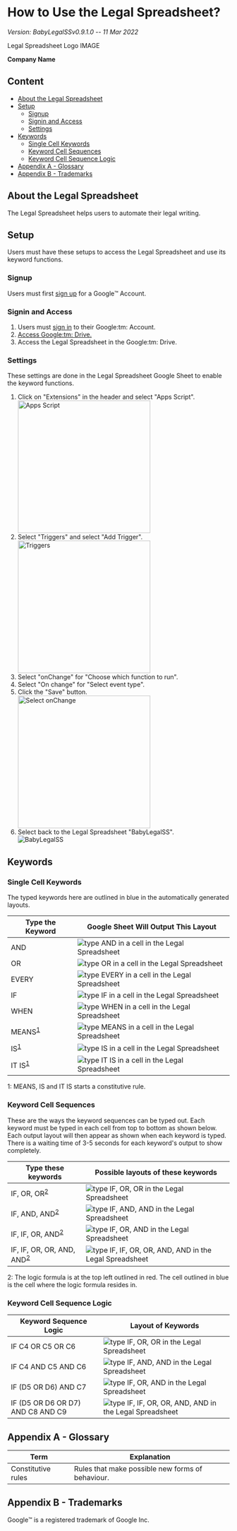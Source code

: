 

# How to Use the Legal Spreadsheet?

*Version: BabyLegalSSv0.9.1.0 -- 11 Mar 2022*

Legal Spreadsheet Logo IMAGE

**Company Name**

## Content

- [About the Legal Spreadsheet](#about)
- [Setup](#Setup)
  - [Signup](#Signup)
  - [Signin and Access](#signin)
  - [Settings](#Settings)
- [Keywords](#Keywords)
  - [Single Cell Keywords](#single-cell-keywords)
  - [Keyword Cell Sequences](#keyword-cell-sequences)
  - [Keyword Cell Sequence Logic](#keyword-cell-sequence-logic)
- [Appendix A - Glossary](#glossary)
- [Appendix B - Trademarks](#trademarks)

## About the Legal Spreadsheet<a name="about" />

The Legal Spreadsheet helps users to automate their legal writing.

## Setup

Users must have these setups to access the Legal Spreadsheet and use its keyword functions.

### Signup

Users must first [sign up](https://support.google.com/accounts/answer/27441?hl=en) for a Google:tm: Account.

### Signin and Access<a name="signin" />

<ol>
  <li>Users must <a href="https://myaccount.google.com">sign in</a> to their Google:tm: Account.</li>
  <li><a href="https://support.google.com/drive/answer/2423485?hl=en">Access Google:tm: Drive.</a></li>
  <li>Access the Legal Spreadsheet in the Google:tm: Drive.</li>
</ol>

### Settings

These settings are done in the Legal Spreadsheet Google Sheet to enable the keyword functions.

<ol>
  <li>Click on "Extensions" in the header and select "Apps Script".</li>
  <img src="images/AppsScript.png" alt="Apps Script" width="300">
  <li>Select "Triggers" and select "Add Trigger".</li>
  <img src="images/Triggers.png" alt="Triggers" width="300">
  <li>Select "onChange" for "Choose which function to run".</li>
  <li>Select "On change" for "Select event type".</li>
  <li>Click the "Save" button.</li>
  <img src="images/SelectOnChange.png" alt="Select onChange" width="300">
  <li>Select back to the Legal Spreadsheet "BabyLegalSS".</li>
  <img src="images/BabyLegalSS.png" alt="BabyLegalSS">
</ol>

## Keywords

### Single Cell Keywords<a name="single-cell-keywords" />

The typed keywords here are outlined in blue in the automatically generated layouts.

| **Type the Keyword** | **Google Sheet Will Output This Layout** |
| --- | --- |
| AND | ![type AND in a cell in the Legal Spreadsheet](images/AND.png) |
| OR | ![type OR in a cell in the Legal Spreadsheet](images/OR.png) |
| EVERY | ![type EVERY in a cell in the Legal Spreadsheet](images/EVERY.png) |
| IF | ![type IF in a cell in the Legal Spreadsheet](images/IF.png) |
| WHEN | ![type WHEN in a cell in the Legal Spreadsheet](images/WHEN.png) |
| MEANS<sup>[1](#footnote1)</sup> | ![type MEANS in a cell in the Legal Spreadsheet](images/MEANS.png) |
| IS<sup>[1](#footnote1)</sup> | ![type IS in a cell in the Legal Spreadsheet](images/IS.png) |
| IT IS<sup>[1](#footnote1)</sup> | ![type IT IS in a cell in the Legal Spreadsheet](images/ITIS.png) |

<a name="footnote1">1</a>: MEANS, IS and IT IS starts a constitutive rule.

### Keyword Cell Sequences<a name="keyword-cell-sequences" />

These are the ways the keyword sequences can be typed out.  Each keyword must be typed in each cell from top to bottom as shown below.  Each output layout will then appear as shown when each keyword is typed.  There is a waiting time of 3-5 seconds for each keyword's output to show completely.

| **Type these keywords** | **Possible layouts of these keywords** |
| --- | --- |
| IF, OR, OR<sup>[2](#footnote2)</sup> | ![type IF, OR, OR in the Legal Spreadsheet](images/IFOROR.png) |
| IF, AND, AND<sup>[2](#footnote2)</sup> | ![type IF, AND, AND in the Legal Spreadsheet](images/IFANDAND.png) |
| IF, IF, OR, AND<sup>[2](#footnote2)</sup> | ![type IF, OR, AND in the Legal Spreadsheet](images/IFIFORAND.png) |
| IF, IF, OR, OR, AND, AND<sup>[2](#footnote2)</sup> | ![type IF, IF, OR, OR, AND, AND in the Legal Spreadsheet](images/IFIFORORANDAND.png) |

<a name="footnote2">2</a>: The logic formula is at the top left outlined in red.  The cell outlined in blue is the cell where the logic formula resides in.

### Keyword Cell Sequence Logic<a name="keyword-cell-sequence-logic" />

| **Keyword Sequence Logic** | **Layout of Keywords** |
| --- | --- |
| IF C4 OR C5 OR C6 | ![type IF, OR, OR in the Legal Spreadsheet](images/IFOROR.png) |
| IF C4 AND C5 AND C6 | ![type IF, AND, AND in the Legal Spreadsheet](images/IFANDAND.png) |
| IF (D5 OR D6) AND C7 | ![type IF, OR, AND in the Legal Spreadsheet](images/IFIFORAND.png) |
| IF (D5 OR D6 OR D7) AND C8 AND C9 | ![type IF, IF, OR, OR, AND, AND in the Legal Spreadsheet](images/IFIFORORANDAND.png) |

## Appendix A - Glossary<a name="glossary" />

| **Term** | **Explanation** |
| --- | --- |
| Constitutive rules | Rules that make possible new forms of behaviour. |

## Appendix B - Trademarks<a name="trademarks" />

Google:tm: is a registered trademark of Google Inc.

